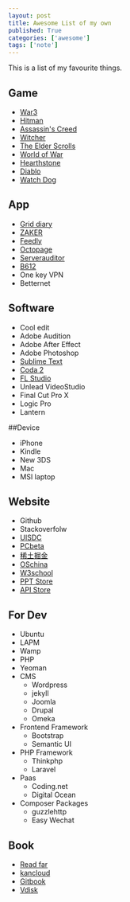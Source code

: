 ```yaml
---
layout: post
title: Awesome List of my own
published: True
categories: ['awesome']
tags: ['note']
---
```


This is a list of my favourite things.

<!--more-->

## Game


* [War3](http://us.blizzard.com/en-us/games/war3/)
* [Hitman](https://hitman.com/)
* [Assassin's Creed](http://assassinscreed.ubi.com/en-us/home/)
* [Witcher](http://thewitcher.com/witcher3)
* [The Elder Scrolls](http://www.elderscrolls.com/skyrim/)
* [World of War](http://www.battlenet.com.cn/wow/zh/)
* [Hearthstone](http://hs.blizzard.cn/checksite.html)
* [Diablo](http://d3.blizzard.cn/)
* [Watch Dog](watchdogs.ubisoft.com/watchdogs/en-us/home/)


## App

* [Grid diary](http://griddiaryapp.com/zh/)
* [ZAKER](http://www.myzaker.com/index.html)
* [Feedly](https://feedly.com/)
* [Octopage](https://twitter.com/octopage)
* [Serverauditor](https://serverauditor.com/)
* [B612](https://itunes.apple.com/cn/app/b612-yong-xin-zi-pai/id904209370)
* One key VPN
* Betternet

## Software

* Cool edit
* Adobe Audition
* Adobe After Effect
* Adobe Photoshop
* [Sublime Text](http://www.sublimetext.com/)
* [Coda 2](https://www.panic.com/coda/)
* [FL Studio](http://www.image-line.com/flstudio/)
* Unlead VideoStudio
* Final Cut Pro X
* Logic Pro
* Lantern

##Device

* iPhone
* Kindle
* New 3DS
* Mac
* MSI laptop

## Website

* Github
* Stackoverfolw
* [UISDC](http://www.uisdc.com/)
* [PCbeta](http://bbs.pcbeta.com/)
* [稀土掘金](http://gold.avosapps.com/)
* [OSchina](http://www.oschina.net/)
* [W3school](http://www.runoob.com/)
* [PPT Store](http://www.pptstore.net/)
* [API Store](http://apistore.baidu.com/)

## For Dev

* Ubuntu
* LAPM
* Wamp
* PHP
* Yeoman
* CMS
  * Wordpress
  * jekyll
  * Joomla
  * Drupal
  * Omeka
* Frontend Framework
  * Bootstrap
  * Semantic UI
* PHP Framework
  * Thinkphp
  * Laravel
* Paas
  * Coding.net
  * Digital Ocean
* Composer Packages
  * guzzlehttp
  * Easy Wechat

## Book

* [Read far](http://readcolor.com/)
* [kancloud](http://www.kancloud.cn/explore)
* [Gitbook](https://www.gitbook.com/explore)
* [Vdisk](http://vdisk.weibo.com/search/?sortby=download)
